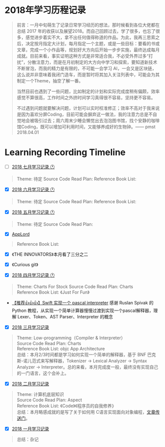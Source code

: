 # 2018年学习历程记录

> 前言：一月中旬萌生了记录日常学习经历的想法，那时候看到各位大佬都在总结 2017 年的收获以及展望2018。而自己回顾过去，学了很多，也忘了很多，感觉进步着实不大，拿不出任何值得称道的作品。为此，我再三思索之后，决定按月指定大计划，每月指定一个主题，或是一些目标：要看的书或文章，完成一个小作品等，规划好大方向后开始一步步实施，最终达成每月成就。目前来看，事实证明这种方式是非常适合我，不必受外界过多“打扰”，分散注意力，而是在月初制定的大方向中学习和探索，要知道新技术不断冒泡，而我的精力是有限的，不可能一会学习 AI，一会又是区块链，这么说并非意味着我闭门造车，而是暂时将其加入关注列表中，可能会为其制定一个Theme，抽空了解一番。
>
> 当然目前也遇到了一些问题，比如制定的计划和实际完成度稍有偏颇，效率感觉不算很高，工作时间之外挤时间学习真得很不容易，坚持更不容易。
>
> 不过遇到问题就要解决问题，计划可以实时校准修正；效率不高对于我来说是因为喜欢分屏Coding，目前可能会摒弃这一做法，我的注意力总是不自觉地会被吸引过去；周六周末少睡会懒觉出去泡泡图书馆，找个安静的咖啡馆Coding，既可以增加可利用时间，又能够养成好的生物钟。—— pmst  2018.04.01 

# Learning Recording Timeline

- [ ] [2018 七月学习记录 🕐](./2018-07/2018-07-read-list.md)

> Theme: 待定 
> Source Code Read Plan:
> Reference Book List:  



- [x] [2018 六月学习记录 🕐](./2018-06/2018-06-read-list.md)

> Theme: 待定 
> Source Code Read Plan:
> Reference Book List:  



* [x] [2018 五月学习记录 🕐](./2018-05/2018-05-read-list.md)

> Theme: 待定 
> Source Code Read Plan:

- [x] [AppLord](https://github.com/NianJi/AppLord)

> Reference Book List:  

- [x] 《THE INNOVATORS》本月看了三分之二
- [x] 《Curious git》




* [x] [2018 四月学习记录 🕐](./2018-04/2018-04-read-list.md)

> Theme: Charts For Stock 
> Source Code Read Plan: Charts      
> Reference Book List: 《Just For Fun》

* [【推荐👍👍👍】Swift 实现一个 pascal interpreter](https://github.com/colourful987/2018-Read-Record/tree/master/Content/iOS/Pascal%20Interperter/Swift%20Version)  感谢 Ruslan Spivak 的 Python 教程，从实现一个简单计算器慢慢过渡到实现一个pascal解释器，理解 Lexer、Token、AST Parser、Interpreter 的概念




* [x] [2018 三月学习记录 ](./2018-03/2018-03-read-list.md)


> Theme: Low-programming（Compiler & Interpreter）    
> Source Code Read Plan:  Charts     
> Reference Book List: objc App Architecture    
> 总结：本月2/3时间都是学习如何实现一个简单的解释器，基于 BNF 巴克斯-诺儿范式来写解释器，Tokenizer -> Lexical Analyzer -> Syntax Analyzer -> Interpreter。总的来看，本月完成度一般，最终没有实现自己的一门语言，这个会补上。



* [x] [2018 二月学习记录 ](./2018-02/2018-02-read-list.md)


> Theme: 计算机底层知识    
> Source Code Read Plan: Aspect      
> Reference Book List: 《Code》《程序员的自我修养》    
> 总结：本月略感成就的是写了关于如何用 C语言实现面向对象编程，[文章传送门](./2018-02/resource/C_IMP_Runtime.md)。




* [x] [2018 一月学习记录 ](./2018-01/2018-01-read-list.md)


> 总结：杂记




